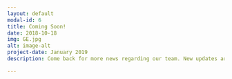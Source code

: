 ```yaml
---
layout: default
modal-id: 6
title: Coming Soon!
date: 2018-10-18
img: GE.jpg
alt: image-alt
project-date: January 2019
description: Come back for more news regarding our team. New updates are coming soon. Check out our Twitter and Facebook accounts for more about us.

---
```

